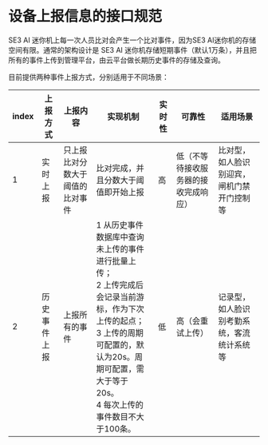 # 设备上报信息的接口规范

SE3 AI 迷你机上每一次人员比对会产生一个比对事件，因为SE3 AI迷你机的存储空间有限。通常的架构设计是 SE3 AI 迷你机存储短期事件（默认1万条），并且把所有的事件上传到管理平台，由云平台做长期历史事件的存储及查询。

目前提供两种事件上报方式，分别适用于不同场景：

| **index** | **上报方式** | **上报内容**                     | **实现机制**                                                 | **实时性** | **可靠性**                           | **适用场景**                               |
| --------- | ------------ | -------------------------------- | ------------------------------------------------------------ | ---------- | ------------------------------------ | ------------------------------------------ |
| 1         | 实时上报     | 只上报比对分数大于阈值的比对事件 | 比对完成，并且分数大于阈值即开始上报                         | 高         | 低（不等待接收服务器的接收完成响应） | 比对型，如人脸识别迎宾，闸机门禁开门控制等 |
| 2         | 历史事件上报 | 上报所有的事件                   | 1 从历史事件数据库中查询未上传的事件进行批量上传； <br />2 上传完成后会记录当前游标，作为下次上传的起点； <br />3 上传的周期可配置的，默认为20s。周期可配置，需大于等于20s。 <br />4 每次上传的事件数目不大于100条。 | 低         | 高（会重试上传）                     | 记录型，如人脸识别考勤系统，客流统计系统等 |

